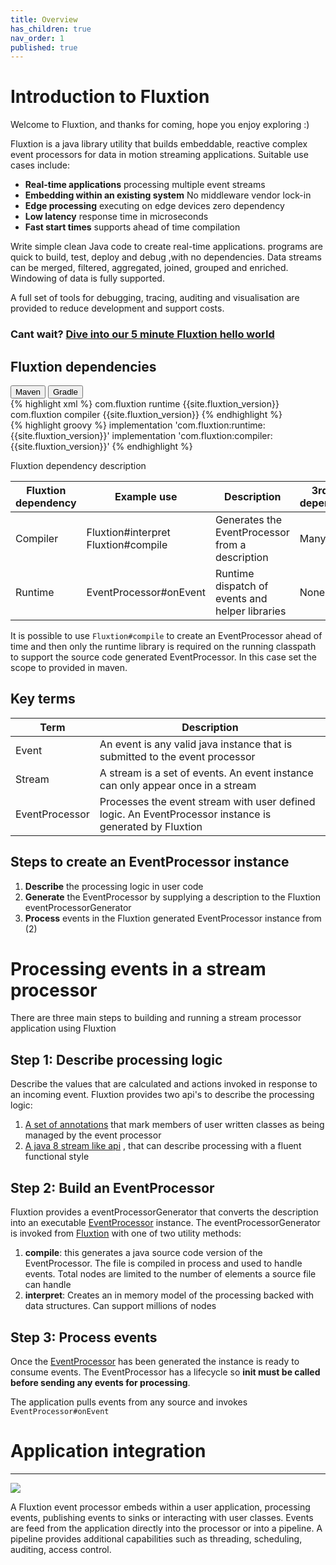 ```yaml
---
title: Overview
has_children: true
nav_order: 1
published: true
---
```


# Introduction to Fluxtion
Welcome to Fluxtion, and thanks for coming, hope you enjoy exploring :) 

Fluxtion is a java library utility that builds embeddable, reactive complex event processors for data in motion streaming
applications. Suitable use cases include:

- **Real-time applications** processing multiple event streams
- **Embedding within an existing system** No middleware vendor lock-in
- **Edge processing** executing on edge devices zero dependency
- **Low latency** response time in microseconds
- **Fast start times** supports ahead of time compilation 

Write simple clean Java code to create real-time applications. programs are quick to build, test, deploy and debug ,with
no dependencies. Data streams can be merged, filtered, aggregated, joined, grouped and enriched. Windowing of data is 
fully supported.

A full set of tools for debugging, tracing, auditing and visualisation are provided to reduce development and support costs.

### Cant wait? [Dive into our 5 minute Fluxtion hello world](overview/detailpages/helloworld_imperative.html)

## Fluxtion dependencies
<div class="tab">
  <button class="tablinks" onclick="openTab(event, 'Maven')" id="defaultOpen">Maven</button>
  <button class="tablinks" onclick="openTab(event, 'Gradle')">Gradle</button>
</div>
<div id="Maven" class="tabcontent">
<div markdown="1">
{% highlight xml %}
    <dependencies>
        <dependency>
            <groupId>com.fluxtion</groupId>
            <artifactId>runtime</artifactId>
            <version>{{site.fluxtion_version}}</version>
        </dependency>
        <dependency>
            <groupId>com.fluxtion</groupId>
            <artifactId>compiler</artifactId>
            <version>{{site.fluxtion_version}}</version>
        </dependency>
    </dependencies>
{% endhighlight %}
</div>
</div>
<div id="Gradle" class="tabcontent">
<div markdown="1">
{% highlight groovy %}
implementation 'com.fluxtion:runtime:{{site.fluxtion_version}}'
implementation 'com.fluxtion:compiler:{{site.fluxtion_version}}'
{% endhighlight %}
</div>
</div>

Fluxtion dependency description

| Fluxtion dependency | Example use                             | Description                                           | 3rd party<br/> dependencies |
|---------------------|-----------------------------------------|-------------------------------------------------------|-----------------------------|
| Compiler            | Fluxtion#interpret<br/>Fluxtion#compile | Generates the EventProcessor <br/> from a description | Many                        |
| Runtime             | EventProcessor#onEvent                  | Runtime dispatch of events and helper libraries       | None                        |

It is possible to use ```Fluxtion#compile``` to create an EventProcessor ahead of time and then only the runtime 
library is required on the running classpath to support the source code generated EventProcessor. In this case 
set the scope to provided in maven.

## Key terms

| Term           | Description                                                                                             |
|----------------|---------------------------------------------------------------------------------------------------------|
| Event          | An event is any valid java instance that is submitted to the event processor                            |
| Stream         | A stream is a set of events. An event instance can only appear once in a stream                         |
| EventProcessor | Processes the event stream with user defined logic. An EventProcessor instance is generated by Fluxtion |


## Steps to create an EventProcessor instance
1. **Describe** the processing logic in user code
2. **Generate** the EventProcessor by supplying a description to the Fluxtion eventProcessorGenerator
3. **Process** events in the Fluxtion generated EventProcessor instance from (2)

# Processing events in a stream processor

There are three main steps to building and running a stream processor application using Fluxtion

## Step 1: Describe processing logic
Describe the values that are calculated and actions invoked in response to an incoming event. Fluxtion provides two
api's to describe the processing logic:
1. [A set of annotations]({{site.fluxtion_src_runtime}}/annotations) 
that mark members of user written classes as being managed by the event processor
2. [A java 8 stream like api]({{site.fluxtion_src_compiler}}/builder/stream)
, that can describe processing with a fluent functional style

## Step 2: Build an EventProcessor
Fluxtion provides a eventProcessorGenerator that converts the description into an executable
[EventProcessor]({{site.fluxtion_src_runtime}}/EventProcessor.java)
instance. The eventProcessorGenerator
is invoked from 
[Fluxtion]({{site.fluxtion_src_compiler}}/Fluxtion.java)
with one of two utility methods:
1. **compile**: this generates a java source code version of the EventProcessor. The file is compiled in process and used
to handle events. Total nodes are limited to the number of elements a source file can handle
2. **interpret**: Creates an in memory model of the processing backed with data structures. Can support millions of nodes

## Step 3: Process events
Once the
[EventProcessor]({{site.fluxtion_src_runtime}}/EventProcessor.java)
has been generated the instance is ready to consume events. The EventProcessor has a lifecycle so **init must be called
before sending any events for processing**. 

The application pulls events from any source and invokes ```EventProcessor#onEvent```

# Application integration
---

![](images/integration-overview.png)

A Fluxtion event processor embeds within a user application, processing events,
publishing events to sinks or interacting with user classes. Events are feed from
the application directly into the processor or into a pipeline. A pipeline provides
additional capabilities such as threading, scheduling, auditing, access control. 

<script>
document.getElementById("defaultOpen").click();
</script>